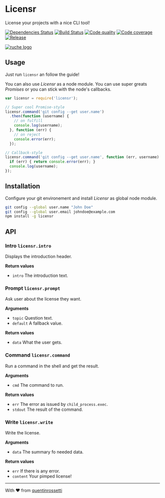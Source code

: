 Licensr
=======

License your projects with a nice CLI tool!

[![Dependencies Status][gemnasium-image]][gemnasium-url] [![Build Status][travis-image]][travis-url] [![Code quality][codeclimate-image]][codeclimate-url] [![Code coverage][coveralls-image]][coveralls-url] [![Release][npm-image]][npm-url]

[![ruche logo](https://raw.githubusercontent.com/quentinrossetti/licensr/master//assets/animated.gif)](https://github.com/quentinrossetti/licensr)

Usage
---

Just run `licensr` an follow the guide!

You can also use *Licensr* as a node module. You can use super greats
*Promises* or you can stick with the node's callbacks.

```js
var licensr = require('licensr');

// Super cool Promise-style
licensr.command('git config --get user.name')
  .then(function (username) {
    // on fulfill
    console.log(username);
  }, function (err) {
    // on reject
    console.error(err);
  });

// Callback-style
licensr.command('git config --get user.name', function (err, username) {
  if (err) { return console.error(err); }
  console.log(username);
});

```

Installation
---

Configure your git environement and install *Licensr* as global node module.

```bash
git config --global user.name "John Doe"
git config --global user.email johndoe@example.com
npm install -g licensr
```

API
---

### Intro `licensr.intro`
Displays the introduction header.

__Return values__
* `intro` The introduction text.

### Prompt `licensr.prompt`
Ask user about the license they want.

__Arguments__
* `topic` Question text.
* `default` A fallback value.

__Return values__
* `data` What the user gets.

### Command `licensr.command`
Run a command in the shell and get the result.

__Arguments__
* `cmd` The command to run.

__Return values__
* `err` The error as issued by `child_process.exec`.
* `stdout` The result of the command.

### Write `licensr.write`
Write the license.

__Arguments__
* `data` The summary fo needed data.

__Return values__
* `err` If there is any error.
* `content` Your pimped license!

***
With :heart: from [quentinrossetti](https://github.com/quentinrossetti)

[gemnasium-url]: https://gemnasium.com/quentinrossetti/licensr
[gemnasium-image]: http://img.shields.io/gemnasium/quentinrossetti/licensr.svg
[travis-url]: https://travis-ci.org/quentinrossetti/licensr
[travis-image]: http://img.shields.io/travis/quentinrossetti/licensr.svg
[codeclimate-url]: https://codeclimate.com/github/quentinrossetti/licensr
[codeclimate-image]: http://img.shields.io/codeclimate/github/quentinrossetti/licensr.svg
[coveralls-url]: https://coveralls.io/r/quentinrossetti/licensr
[coveralls-image]: http://img.shields.io/coveralls/quentinrossetti/licensr.svg
[npm-url]: https://www.npmjs.org/package/licensr
[npm-image]: http://img.shields.io/npm/v/licensr.svg
